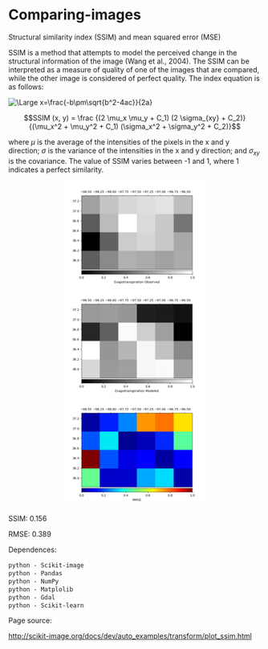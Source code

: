 # Comparing-images
Structural similarity index (SSIM) and mean squared error (MSE)


SSIM is a method that attempts to model the perceived change in the structural information of the image (Wang et al., 2004). The SSIM can be interpreted as a measure of quality of one of the images that are compared, while the other image is considered of perfect quality. The index equation is as follows:

<img src="https://latex.codecogs.com/svg.latex?\Large&space;x=\frac{-b\pm\sqrt{b^2-4ac}}{2a}" title="\Large x=\frac{-b\pm\sqrt{b^2-4ac}}{2a}" />

$$SSIM (x, y) = \frac {(2 \mu_x \mu_y + C_1) (2 \sigma_{xy} + C_2)} {(\mu_x^2 + \mu_y^2 + C_1) (\sigma_x^2 + \sigma_y^2 + C_2)}$$

where $\mu$ is the average of the intensities of the pixels in the x and y direction; $\sigma$ is the variance of the intensities in the x and y direction; and $\sigma_{xy}$ is the covariance. The value of SSIM varies between -1 and 1, where 1 indicates a perfect similarity.


<p align="center">
  <img width=285 src="2016_05_15_ETobserved.png"/>
  <img width=285 src="2016_05_15_ETmodeled.png"/>
  <img width=285 src="2016_05_15_ET_RMSE.png"/>
</p>




SSIM: 0.156 

RMSE: 0.389


Dependences:

    python - Scikit-image
    python - Pandas
    python - NumPy
    python - Matplolib
    python - Gdal
    python - Scikit-learn


Page source:

http://scikit-image.org/docs/dev/auto_examples/transform/plot_ssim.html
